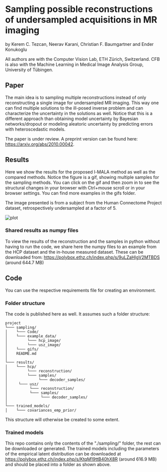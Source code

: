 # Sampling possible reconstructions of undersampled acquisitions in MR imaging
by Kerem C. Tezcan, Neerav Karani, Christian F. Baumgartner and Ender Konukoglu

All authors are with the Computer Vision Lab, ETH Zürich, Switzerland. CFB is also with the Machine Learning in Medical Image Analysis Group, University of Tübingen.

## Paper
The main idea is to sampling multiple reconstructions instead of only reconstructing a single image for undersampled MR imaging. This way one can find multiple solutions to the ill-posed inverse problem and can characterize the uncertainty in the solutions as well. Notice that this is a different approach than obtaining model uncertainty by Bayesian networks/dropout or modeling aleatoric uncertainty by predicting errors with heteroscedastic models.


The paper is under review. A preprint version can be found here: https://arxiv.org/abs/2010.00042.


## Results
Here we show the results for the proposed l-MALA method as well as the compared methods. Notice the figure is a gif, showing multiple samples for the sampling methods. You can click on the gif and then zoom in to see the structural changes in your browser with Ctrl+mouse scroll or in your browser settings. You can find more examples in the gifs folder.

 The image presented is from a subject from the Human Connectome Project dataset, retrospectively undersampled at a factor of 5.

![plot](./gifs/gif_vol4_usfact5_kspns0.gif)

### Shared results as numpy files
To view the results of the reconstruction and the samples in python without having to run the code, we share here the numpy files to an example from the HCP dataset and the in-house measured dataset. These can be downloaded from: https://polybox.ethz.ch/index.php/s/9uLZaHlgV2MTBDS (around 644.7 MB)

## Code
You can use the respective requirements file for creating an environment.

### Folder structure
The code is published here as well. It assumes such a folder structure: 
```
project
└─── sampling/
│    └─── Code/
│    └─── example_data/
│         └─── hcp_image/ 
│         └─── usz_image/         
│    └─── gifs/
│    README.md
│
└─── results/
│    └─── hcp/
│         └─── reconstruction/
│         └─── samples/
│              └─── decoder_samples/
│     └─── usz/
│          └─── reconstruction/
│          └─── samples/
│               └─── decoder_samples/
│            
└─── trained_models/ 
│    └─── covariances_emp_prior/
```
This structure will otherwise be created to some extent.

### Trained models
This repo contains only the contents of the "./sampling/" folder, the rest can be downloaded or generated. The trained models including the parameters of the empirical latent distribution can be downloaded at https://polybox.ethz.ch/index.php/s/KtqM19ttB40hX8R (around 616.9 MB) and should be placed into a folder as shown above.
